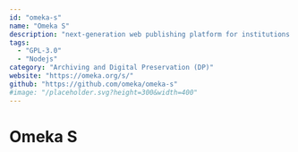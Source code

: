 ```yaml
---
id: "omeka-s"
name: "Omeka S"
description: "next-generation web publishing platform for institutions interested in connecting digital cultural heritage collections with other resources online."
tags:
  - "GPL-3.0"
  - "Nodejs"
category: "Archiving and Digital Preservation (DP)"
website: "https://omeka.org/s/"
github: "https://github.com/omeka/omeka-s"
#image: "/placeholder.svg?height=300&width=400"
---
```


# Omeka S
